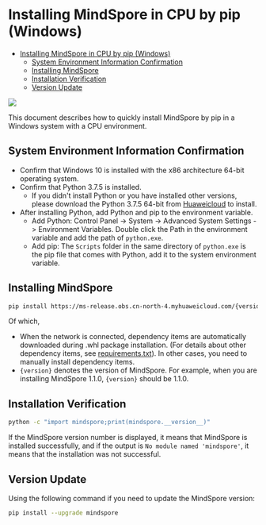 ﻿# Installing MindSpore in CPU by pip (Windows)

<!-- TOC -->

- [Installing MindSpore in CPU by pip (Windows)](#installing-mindspore-in-cpu-by-pip-windows)
    - [System Environment Information Confirmation](#system-environment-information-confirmation)
    - [Installing MindSpore](#installing-mindspore)
    - [Installation Verification](#installation-verification)
    - [Version Update](#version-update)

<!-- /TOC -->

<a href="https://gitee.com/mindspore/docs/blob/r1.1/install/mindspore_cpu_win_install_pip_en.md" target="_blank"><img src="https://gitee.com/mindspore/docs/raw/r1.1/resource/_static/logo_source.png"></a>

This document describes how to quickly install MindSpore by pip in a Windows system with a CPU environment.

## System Environment Information Confirmation

- Confirm that Windows 10 is installed with the x86 architecture 64-bit operating system.
- Confirm that Python 3.7.5 is installed.  
    - If you didn't install Python or you have installed other versions, please download the Python 3.7.5 64-bit from [Huaweicloud](https://mirrors.huaweicloud.com/python/3.7.5/Python-3.7.5.tgz) to install.
- After installing Python, add Python and pip to the environment variable.
    - Add Python: Control Panel -> System -> Advanced System Settings -> Environment Variables. Double click the Path in the environment variable and add the path of `python.exe`.
    - Add pip: The `Scripts` folder in the same directory of `python.exe` is the pip file that comes with Python, add it to the system environment variable.

## Installing MindSpore

```bash
pip install https://ms-release.obs.cn-north-4.myhuaweicloud.com/{version}/MindSpore/cpu/windows_x64/mindspore-{version}-cp37-cp37m-win_amd64.whl --trusted-host ms-release.obs.cn-north-4.myhuaweicloud.com -i https://pypi.tuna.tsinghua.edu.cn/simple
```

Of which,

- When the network is connected, dependency items are automatically downloaded during .whl package installation. (For details about other dependency items, see [requirements.txt](https://gitee.com/mindspore/mindspore/blob/r1.1/requirements.txt)). In other cases, you need to manually install dependency items.  
- `{version}` denotes the version of MindSpore. For example, when you are installing MindSpore 1.1.0, `{version}` should be 1.1.0.

## Installation Verification

```bash
python -c "import mindspore;print(mindspore.__version__)"
```

If the MindSpore version number is displayed, it means that MindSpore is installed successfully, and if the output is `No module named 'mindspore'`, it means that the installation was not successful.

## Version Update

Using the following command if you need to update the MindSpore version:

```bash
pip install --upgrade mindspore
```
